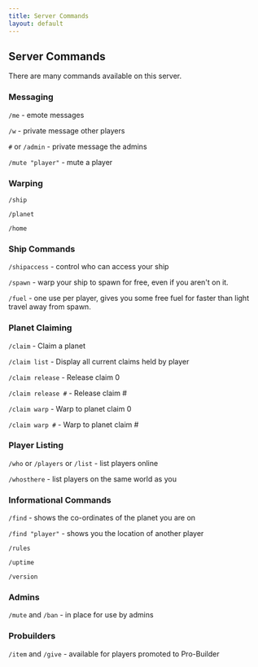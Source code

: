 ```yaml
---
title: Server Commands
layout: default
---
```


## Server Commands

There are many commands available on this server.

### Messaging

`/me` - emote messages

`/w` - private message other players

`#` or `/admin` - private message the admins

`/mute "player"` - mute a player

### Warping

`/ship`

`/planet`

`/home`

### Ship Commands

`/shipaccess` - control who can access your ship

`/spawn` - warp your ship to spawn for free, even if you aren't on it.

`/fuel` - one use per player, gives you some free fuel for faster than light travel away from spawn.

### Planet Claiming

`/claim` - Claim a planet

`/claim list` - Display all current claims held by player

`/claim release` - Release claim 0

`/claim release #` - Release claim #

`/claim warp` - Warp to planet claim 0

`/claim warp #` - Warp to planet claim #

### Player Listing

`/who` or `/players` or `/list` - list players online

`/whosthere` - list players on the same world as you

### Informational Commands

`/find` - shows the co-ordinates of the planet you are on

`/find "player"` - shows you the location of another player

`/rules`

`/uptime`

`/version`

### Admins

`/mute` and `/ban` -  in place for use by admins

### Probuilders

`/item` and `/give` - available for players promoted to Pro-Builder
